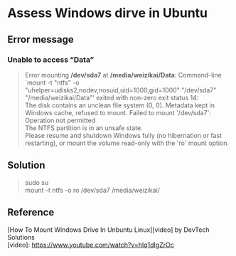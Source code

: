 # Assess Windows dirve in Ubuntu  
## Error message  
### Unable to access “Data”
> Error mounting **/dev/sda7** at **/media/weizikai/Data**: Command-line `mount -t "ntfs" -o "uhelper=udisks2,nodev,nosuid,uid=1000,gid=1000" "/dev/sda7" "/media/weizikai/Data"' exited with non-zero exit status 14:   
> The disk contains an unclean file system (0, 0). Metadata kept in Windows cache, refused to mount. 
> Failed to mount '/dev/sda7': Operation not permitted  
> The NTFS partition is in an unsafe state.  
> Please resume and shutdown Windows fully (no hibernation or fast restarting), or mount the volume  read-only with the 'ro' mount option.

## Solution  
> sudo su  
> mount -t ntfs -o ro /dev/sda7 /media/weizikai/

## Reference
[How To Mount Windows Drive In Unbuntu Linux][video] by DevTech Solutions  
[video]: https://www.youtube.com/watch?v=hIq1dIgZrOc
